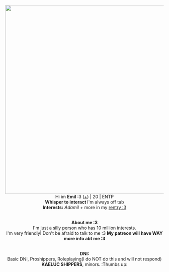 <p align="center">
    <img width="600" src="https://astucejeuxps4.com/wp-content/uploads/2022/01/Qui-est-Collei-dans-Genshin-Impact.jpg"
        . . . 
<p align="center">
</br>Hi im <b>Emil</b> :3 (<a href=https://en.pronouns.page/@Adamilcake>+</a>) | 20 | ENTP
<br><b>Whisper to interact </b> I'm always off tab 
<br><b>Interests:</b> <i>Adamil</i> + more in my <a href=https://rentry.co/capriceofleaves/>rentry :3</a>
<p align="center">
    <br><b>About me :3 </b>
 <br> I'm just a silly person who has 10 million interests. <br>I'm very friendly! Don't be afraid to talk to me :3 <b> My patreon will have WAY more info abt me :3 </b>
<p align="center">
    <br><b>DNI:</b>
 <br>Basic DNI, Proshippers, Roleplaying(I do NOT do this and will not respond) <br><b>KAELUC SHIPPERS</b>, minors. :Thumbs up:
